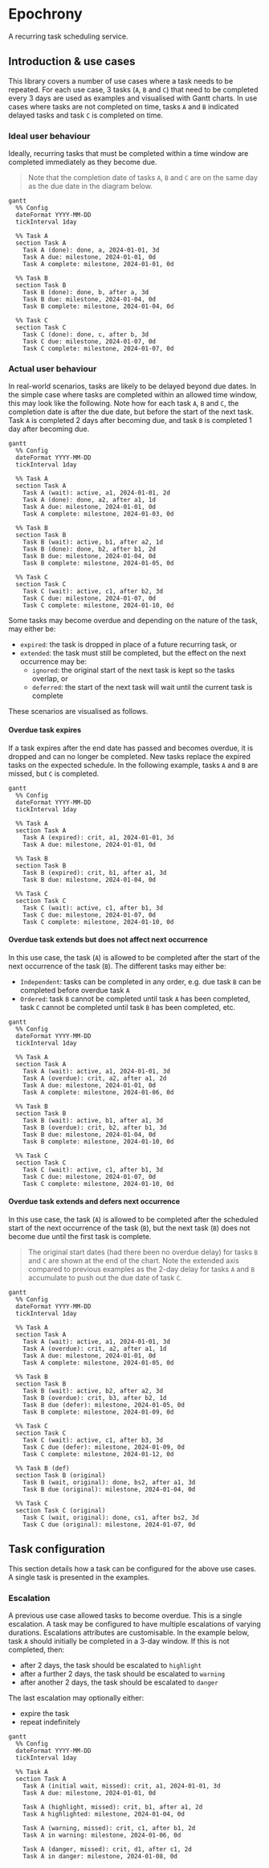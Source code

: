 # Epochrony
A recurring task scheduling service.

## Introduction & use cases
This library covers a number of use cases where a task needs to be repeated.
For each use case, 3 tasks (`A`, `B` and `C`) that need to be completed every 3 days are used as examples and visualised with
Gantt charts.
In use cases where tasks are not completed on time, tasks `A`  and `B` indicated delayed tasks and task `C` is completed on time.

### Ideal user behaviour
Ideally, recurring tasks that must be completed within a time window are completed immediately as they become due.
> Note that the completion date of tasks `A`, `B` and `C` are on the same day as the due date in the diagram below.
```mermaid
gantt
  %% Config
  dateFormat YYYY-MM-DD
  tickInterval 1day

  %% Task A
  section Task A
    Task A (done): done, a, 2024-01-01, 3d
    Task A due: milestone, 2024-01-01, 0d
    Task A complete: milestone, 2024-01-01, 0d

  %% Task B
  section Task B
    Task B (done): done, b, after a, 3d
    Task B due: milestone, 2024-01-04, 0d
    Task B complete: milestone, 2024-01-04, 0d

  %% Task C
  section Task C
    Task C (done): done, c, after b, 3d
    Task C due: milestone, 2024-01-07, 0d
    Task C complete: milestone, 2024-01-07, 0d
```

### Actual user behaviour
In real-world scenarios, tasks are likely to be delayed beyond due dates.
In the simple case where tasks are completed within an allowed time window, this may look like the following.
Note how for each task `A`, `B` and `C`, the completion date is after the due date, but before the start of the next task.
Task `A` is completed 2 days after becoming due, and task `B` is completed 1 day after becoming due.

```mermaid
gantt
  %% Config
  dateFormat YYYY-MM-DD
  tickInterval 1day

  %% Task A
  section Task A
    Task A (wait): active, a1, 2024-01-01, 2d
    Task A (done): done, a2, after a1, 1d
    Task A due: milestone, 2024-01-01, 0d
    Task A complete: milestone, 2024-01-03, 0d

  %% Task B
  section Task B
    Task B (wait): active, b1, after a2, 1d
    Task B (done): done, b2, after b1, 2d
    Task B due: milestone, 2024-01-04, 0d
    Task B complete: milestone, 2024-01-05, 0d

  %% Task C
  section Task C
    Task C (wait): active, c1, after b2, 3d
    Task C due: milestone, 2024-01-07, 0d
    Task C complete: milestone, 2024-01-10, 0d
```

Some tasks may become overdue and depending on the nature of the task, may either be:
- `expired`: the task is dropped in place of a future recurring task, or
- `extended`: the task must still be completed, but the effect on the next occurrence may be:
  - `ignored`: the original start of the next task is kept so the tasks overlap, or
  - `deferred`: the start of the next task will wait until the current task is complete

These scenarios are visualised as follows.

#### Overdue task expires
If a task expires after the end date has passed and becomes overdue, it is dropped and can no longer be completed.
New tasks replace the expired tasks on the expected schedule.
In the following example, tasks `A` and `B` are missed, but `C` is completed.
```mermaid
gantt
  %% Config
  dateFormat YYYY-MM-DD
  tickInterval 1day

  %% Task A
  section Task A
    Task A (expired): crit, a1, 2024-01-01, 3d
    Task A due: milestone, 2024-01-01, 0d

  %% Task B
  section Task B
    Task B (expired): crit, b1, after a1, 3d
    Task B due: milestone, 2024-01-04, 0d

  %% Task C
  section Task C
    Task C (wait): active, c1, after b1, 3d
    Task C due: milestone, 2024-01-07, 0d
    Task C complete: milestone, 2024-01-10, 0d
```

#### Overdue task extends but does not affect next occurrence
In this use case, the task (`A`) is allowed to be completed after the start of the next occurrence of the task (`B`).
The different tasks may either be:
  - `Independent`: tasks can be completed in any order, e.g. due task `B` can be completed before overdue task `A`
  - `Ordered`: task `B` cannot be completed until task `A` has been completed, task `C` cannot be completed until task `B` has been completed, etc.
```mermaid
gantt
  %% Config
  dateFormat YYYY-MM-DD
  tickInterval 1day

  %% Task A
  section Task A
    Task A (wait): active, a1, 2024-01-01, 3d
    Task A (overdue): crit, a2, after a1, 2d
    Task A due: milestone, 2024-01-01, 0d
    Task A complete: milestone, 2024-01-06, 0d

  %% Task B
  section Task B
    Task B (wait): active, b1, after a1, 3d
    Task B (overdue): crit, b2, after b1, 3d
    Task B due: milestone, 2024-01-04, 0d
    Task B complete: milestone, 2024-01-10, 0d

  %% Task C
  section Task C
    Task C (wait): active, c1, after b1, 3d
    Task C due: milestone, 2024-01-07, 0d
    Task C complete: milestone, 2024-01-10, 0d
```

#### Overdue task extends and defers next occurrence
In this use case, the task (`A`) is allowed to be completed after the scheduled start of the next occurrence of the task (`B`), but the next task (`B`) does not become due until the first task is complete.
> The original start dates (had there been no overdue delay) for tasks `B` and `C` are shown at the end of the chart. Note the extended axis compared to previous examples as the 2-day delay for tasks `A` and `B` accumulate to push out the due date of task `C`.

```mermaid
gantt
  %% Config
  dateFormat YYYY-MM-DD
  tickInterval 1day

  %% Task A
  section Task A
    Task A (wait): active, a1, 2024-01-01, 3d
    Task A (overdue): crit, a2, after a1, 1d
    Task A due: milestone, 2024-01-01, 0d
    Task A complete: milestone, 2024-01-05, 0d

  %% Task B
  section Task B
    Task B (wait): active, b2, after a2, 3d
    Task B (overdue): crit, b3, after b2, 1d
    Task B due (defer): milestone, 2024-01-05, 0d
    Task B complete: milestone, 2024-01-09, 0d

  %% Task C
  section Task C
    Task C (wait): active, c1, after b3, 3d
    Task C due (defer): milestone, 2024-01-09, 0d
    Task C complete: milestone, 2024-01-12, 0d

  %% Task B (def)
  section Task B (original)
    Task B (wait, original): done, bs2, after a1, 3d
    Task B due (original): milestone, 2024-01-04, 0d

  %% Task C
  section Task C (original)
    Task C (wait, original): done, cs1, after bs2, 3d
    Task C due (original): milestone, 2024-01-07, 0d
```

## Task configuration
This section details how a task can be configured for the above use cases.
A single task is presented in the examples.
### Escalation
A previous use case allowed tasks to become overdue.
This is a single escalation.
A task may be configured to have multiple escalations of varying durations.
Escalations attributes are customisable.
In the example below, task `A` should initially be completed in a 3-day window.
If this is not completed, then:
- after 2 days, the task should be escalated to `highlight`
- after a further 2 days, the task should be escalated to `warning`
- after another 2 days, the task should be escalated to `danger`

The last escalation may optionally either:
- expire the task
- repeat indefinitely

```mermaid
gantt
  %% Config
  dateFormat YYYY-MM-DD
  tickInterval 1day

  %% Task A
  section Task A
    Task A (initial wait, missed): crit, a1, 2024-01-01, 3d
    Task A due: milestone, 2024-01-01, 0d

    Task A (highlight, missed): crit, b1, after a1, 2d
    Task A highlighted: milestone, 2024-01-04, 0d

    Task A (warning, missed): crit, c1, after b1, 2d
    Task A in warning: milestone, 2024-01-06, 0d

    Task A (danger, missed): crit, d1, after c1, 2d
    Task A in danger: milestone, 2024-01-08, 0d
```
